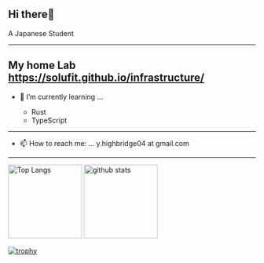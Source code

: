 
<div style="test-align: center;">
    <h2>Hi there👋 </h2>
</div>

 A Japanese Student

---
My home Lab
https://solufit.github.io/infrastructure/
---

- 🌱 I’m currently learning ...

  - Rust
  - TypeScript

---

- 📫 How to reach me: ...
y.highbridge04 at gmail.com

---

<p align="left">

  <img alt="Top Langs" height="150px" src="https://github-readme-stats.vercel.app/api/top-langs/?username=walkmana-25&layout=compact&show_icons=true&theme=onedark" />
  <img alt="github stats" height="150px" src="https://github-readme-stats.vercel.app/api?username=walkmana-25&theme=onedark&show_icons=ture" />
</p>

[![trophy](https://github-profile-trophy.vercel.app/?username=walkmana-25&theme=onedark&column=6)](https://github.com/ryo-ma/github-profile-trophy)
<!--
**Walkmana-25/Walkmana-25** is a ✨ _special_ ✨ repository because its `README.md` (this file) appears on your GitHub profile.

Here are some ideas to get you started:

- 🔭 I’m currently working on ...
- 🌱 I’m currently learning ...
- 👯 I’m looking to collaborate on ...
- 🤔 I’m looking for help with ...
- 💬 Ask me about ...
- 📫 How to reach me: ...
- 😄 Pronouns: ...
- ⚡ Fun fact: ...
-->

